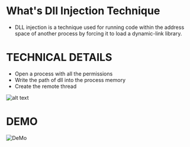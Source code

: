 # What's Dll Injection Technique
* DLL injection is a technique used for running code within the address space of another process by forcing it to load a dynamic-link library.
# TECHNICAL DETAILS 
* Open a process with all the permissions 
* Write the path of dll into the process memory
* Create the remote thread

![alt text](https://images.contentstack.io/v3/assets/bltefdd0b53724fa2ce/bltf16a5eea808aabba/5e2f906c4c16654538e2ce64/process-injection-techniques-blogs-dll-injection.gif)

# DEMO
![DeMo](https://user-images.githubusercontent.com/107004485/210174208-181e843c-1117-4d38-956e-2b452f76d2a5.gif)
